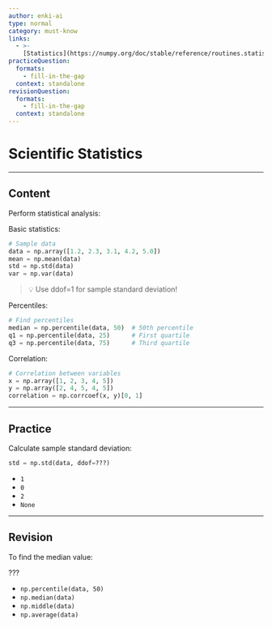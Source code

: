 ```yaml
---
author: enki-ai
type: normal
category: must-know
links:
  - >-
    [Statistics](https://numpy.org/doc/stable/reference/routines.statistics.html){website}
practiceQuestion:
  formats:
    - fill-in-the-gap
  context: standalone
revisionQuestion:
  formats:
    - fill-in-the-gap
  context: standalone
---
```


# Scientific Statistics

---

## Content

Perform statistical analysis:

Basic statistics:

```python
# Sample data
data = np.array([1.2, 2.3, 3.1, 4.2, 5.0])
mean = np.mean(data)
std = np.std(data)
var = np.var(data)
```

> 💡 Use ddof=1 for sample standard deviation!

Percentiles:

```python
# Find percentiles
median = np.percentile(data, 50)  # 50th percentile
q1 = np.percentile(data, 25)      # First quartile
q3 = np.percentile(data, 75)      # Third quartile
```

Correlation:

```python
# Correlation between variables
x = np.array([1, 2, 3, 4, 5])
y = np.array([2, 4, 5, 4, 5])
correlation = np.corrcoef(x, y)[0, 1]
```

---

## Practice

Calculate sample standard deviation:

```python
std = np.std(data, ddof=???)
```

- `1`
- `0`
- `2`
- `None`

---

## Revision

To find the median value:

???

- `np.percentile(data, 50)`
- `np.median(data)`
- `np.middle(data)`
- `np.average(data)`
